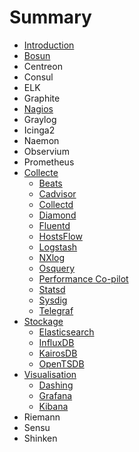 # Summary

* [Introduction](README.md)
* [Bosun](monitoring/bosun.md)
* Centreon
* Consul
* ELK
* Graphite
* [Nagios](monitoring/nagios.md)
* Graylog
* Icinga2
* Naemon
* Observium
* Prometheus
* [Collecte](collect/README.md)
   * [Beats](collect/beats.md)
   * [Cadvisor](collect/cadvisor.md)
   * [Collectd](collect/collectd.md)
   * [Diamond](collect/diamond.md)
   * [Fluentd](collect/fluentd.md)
   * [HostsFlow](collect/hostsflow.md)
   * [Logstash](collect/logstash.md)
   * [NXlog](collect/nxlog.md)
   * [Osquery](collect/osquery.md)
   * [Performance Co-pilot](collect/pcp.md)
   * [Statsd](collect/statsd.md)
   * [Sysdig](collect/sysdig.md)
   * [Telegraf](collect/telegraf.md)
* [Stockage](store/README.md)
   * [Elasticsearch](store/elasticsearch.md)
   * [InfluxDB](store/influxdb.md)
   * [KairosDB](store/kairosdb.md)
   * [OpenTSDB](store/opentsdb.md)
* [Visualisation](view/README.md)
   * [Dashing](view/dashing.md)
   * [Grafana](view/grafana.md)
   * [Kibana](view/kibana.md)
* Riemann
* Sensu
* Shinken

